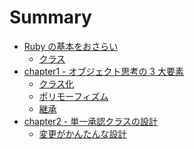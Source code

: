 # Summary

- [Ruby の基本をおさらい]()
  - [クラス](docs/ruby-grammer/1.md)
- [chapter1 - オブジェクト思考の 3 大要素]()
  - [クラス化](docs/chapter1/1.md)
  - [ポリモーフィズム](docs/chapter1/2.md)
  - [継承](docs/chapter1/3.md)
- [chapter2 - 単一承認クラスの設計]()
  - [変更がかんたんな設計](docs/chapter2/1.md)
